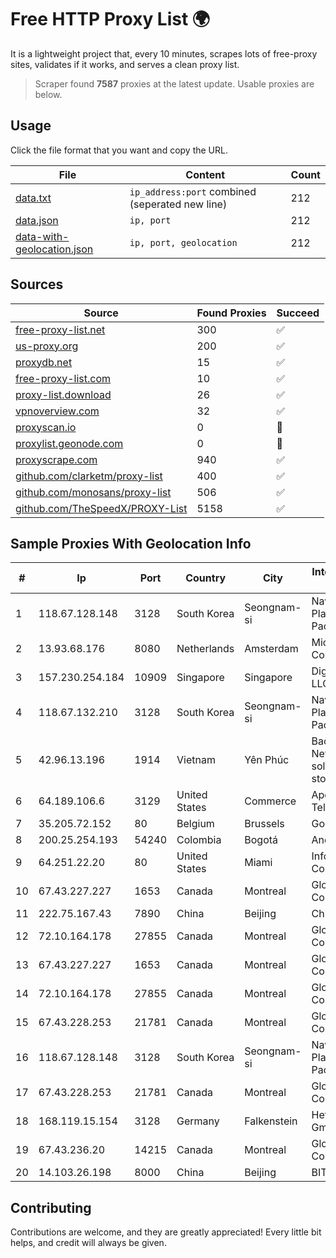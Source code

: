 
# Free HTTP Proxy List 🌍

It is a lightweight project that, every 10 minutes, scrapes lots of free-proxy sites, validates if it works, and serves a clean proxy list.


> Scraper found **7587** proxies at the latest update. Usable proxies are below.

## Usage

Click the file format that you want and copy the URL.


|File|Content|Count|
|----|-------|-----|
|[data.txt](https://raw.githubusercontent.com/themiralay/Proxy-List-World/master/data.txt)|`ip_address:port` combined (seperated new line)|212|
|[data.json](https://raw.githubusercontent.com/themiralay/Proxy-List-World/master/data.json)|`ip, port`|212|
|[data-with-geolocation.json](https://raw.githubusercontent.com/themiralay/Proxy-List-World/master/data-with-geolocation.json)|`ip, port, geolocation`|212|

## Sources

|Source|Found Proxies|Succeed|
|------|-------------|-------|
|[free-proxy-list.net](https://free-proxy-list.net)|300|✅|
|[us-proxy.org](https://www.us-proxy.org)|200|✅|
|[proxydb.net](http://proxydb.net)|15|✅|
|[free-proxy-list.com](https://free-proxy-list.com/?page=&port=&type%5B%5D=http&type%5B%5D=https&up_time=0&search=Search)|10|✅|
|[proxy-list.download](https://www.proxy-list.download/HTTP)|26|✅|
|[vpnoverview.com](https://vpnoverview.com/privacy/anonymous-browsing/free-proxy-servers)|32|✅|
|[proxyscan.io](https://www.proxyscan.io)|0|🚫|
|[proxylist.geonode.com](https://proxylist.geonode.com/api/proxy-list?limit=300&page=1&sort_by=lastChecked&sort_type=desc&protocols=http,https)|0|🚫|
|[proxyscrape.com](https://api.proxyscrape.com/v2/?request=displayproxies&protocol=http&timeout=10000&country=all&ssl=all&anonymity=all)|940|✅|
|[github.com/clarketm/proxy-list](https://raw.githubusercontent.com/clarketm/proxy-list/master/proxy-list-raw.txt)|400|✅|
|[github.com/monosans/proxy-list](https://raw.githubusercontent.com/monosans/proxy-list/main/proxies/http.txt)|506|✅|
|[github.com/TheSpeedX/PROXY-List](https://raw.githubusercontent.com/TheSpeedX/PROXY-List/master/http.txt)|5158|✅|


## Sample Proxies With Geolocation Info

|#|Ip|Port|Country|City|Internet Service Provider|
|-|--|----|-------|----|-------------------------|
|1|118.67.128.148|3128|South Korea|Seongnam-si|Naver Business Platform Asia Pacific Pte. Ltd.|
|2|13.93.68.176|8080|Netherlands|Amsterdam|Microsoft Corporation|
|3|157.230.254.184|10909|Singapore|Singapore|DigitalOcean, LLC|
|4|118.67.132.210|3128|South Korea|Seongnam-si|Naver Business Platform Asia Pacific Pte. Ltd.|
|5|42.96.13.196|1914|Vietnam|Yên Phúc|Bach Kim Network solutions Join stock company|
|6|64.189.106.6|3129|United States|Commerce|Apogee Telecom Inc.|
|7|35.205.72.152|80|Belgium|Brussels|Google LLC|
|8|200.25.254.193|54240|Colombia|Bogotá|Andinet ON Line|
|9|64.251.22.20|80|United States|Miami|Infolink Global Corporation|
|10|67.43.227.227|1653|Canada|Montreal|GloboTech Communications|
|11|222.75.167.43|7890|China|Beijing|Chinanet|
|12|72.10.164.178|27855|Canada|Montreal|GloboTech Communications|
|13|67.43.227.227|1653|Canada|Montreal|GloboTech Communications|
|14|72.10.164.178|27855|Canada|Montreal|GloboTech Communications|
|15|67.43.228.253|21781|Canada|Montreal|GloboTech Communications|
|16|118.67.128.148|3128|South Korea|Seongnam-si|Naver Business Platform Asia Pacific Pte. Ltd.|
|17|67.43.228.253|21781|Canada|Montreal|GloboTech Communications|
|18|168.119.15.154|3128|Germany|Falkenstein|Hetzner Online GmbH|
|19|67.43.236.20|14215|Canada|Montreal|GloboTech Communications|
|20|14.103.26.198|8000|China|Beijing|BITNET|



## Contributing

Contributions are welcome, and they are greatly appreciated! Every
little bit helps, and credit will always be given.

